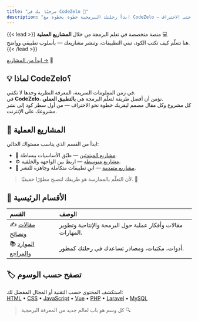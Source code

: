 ```yaml
---
title: "مرحبًا بك في CodeZelo 🚀"
description: "ابدأ رحلتك البرمجية خطوة بخطوة مع CodeZelo — موقع متخصص في المشاريع العملية، المقالات، والموارد التي تبني خبرتك من الصفر حتى الاحتراف."
---
```


{{< lead >}}
منصة متخصصة في تعلم البرمجة من خلال **المشاريع العملية** 💻  
هنا تتعلّم كيف تكتب الكود، تبني التطبيقات، وتنشر مشاريعك — بأسلوب تطبيقي وواضح.
{{< /lead >}}

[ابدأ من المشاريع →](/categories) 🚀

## 💡 لماذا CodeZelo؟
في زمن المعلومات السريعة، المعرفة النظرية وحدها لا تكفي.  
في **CodeZelo**، نؤمن أن أفضل طريقة لتعلّم البرمجة هي **بالتطبيق العملي**.  
كل مشروع وكل مقال مصمم ليقربك خطوة نحو الاحتراف — من أول سطر كود إلى نشر مشروعك على الإنترنت.

## 🚀 المشاريع العملية
ابدأ من القسم الذي يناسب مستواك الحالي:

- 🧱 [مشاريع المبتدئين](/categories/beginner-projects/) — طبّق الأساسيات ببساطة.  
- ⚙️ [مشاريع متوسطة](/categories/intermediate-projects/) — اربط بين الواجهة والخلفية.  
- 🧩 [مشاريع متقدمة](/categories/advanced-projects/) — ابنِ تطبيقات متكاملة وجاهزة للنشر.

> لأن التعلّم بالممارسة هو طريقك لتصبح مطوّرًا حقيقيًا. 💪

## 🧭 الأقسام الرئيسية

| القسم | الوصف |
|:------|:------|
| ✍️ [مقالات ونصائح](/categories/articles-and-tips/) | مقالات وأفكار عملية حول البرمجة والإنتاجية وتطوير المهارات. |
| 📚 [الموارد والمراجع](/categories/resources/) | أدوات، مكتبات، ومصادر تساعدك في رحلتك كمطور. |

## 🏷️ تصفح حسب الوسوم

استكشف المحتوى حسب التقنية أو المجال المفضل لك:  
[HTML](/tags/html/) • [CSS](/tags/css/) • [JavaScript](/tags/javascript/) • [Vue](/tags/vue/) • [PHP](/tags/php/) • [Laravel](/tags/laravel/) • [MySQL](/tags/mysql/)

> كل وسم هو باب لعالم جديد من المعرفة البرمجية 🔍
